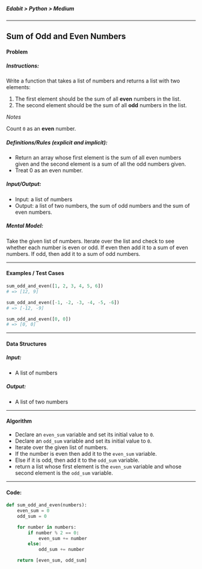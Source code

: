 ##### Edabit > Python > Medium

---

## Sum of Odd and Even Numbers

#### Problem

##### Instructions:

Write a function that takes a list of numbers and returns a list with two elements:

1. The first element should be the sum of all **even** numbers in the list.
2. The second element should be the sum of all **odd** numbers in the list.

_Notes_

Count `0` as an **even** number.

##### Definitions/Rules (explicit and implicit):

* Return an array whose first element is the sum of all even numbers given and the second element is a sum of all the odd numbers given.
* Treat 0 as an even number.

##### Input/Output:

* Input: a list of numbers
* Output: a list of two numbers, the sum of odd numbers and the sum of even numbers.

##### Mental Model:

Take the given list of numbers. Iterate over the list and check to see whether each number is even or odd. If even then add it to a sum of even numbers. If odd, then add it to a sum of odd numbers.

---

#### Examples / Test Cases

```python
sum_odd_and_even([1, 2, 3, 4, 5, 6])
# => [12, 9]

sum_odd_and_even([-1, -2, -3, -4, -5, -6])
# => [-12, -9]

sum_odd_and_even([0, 0])
# => [0, 0]
```

---

#### Data Structures

##### Input:

* A list of numbers

##### Output:

* A list of two numbers

---

#### Algorithm

* Declare an `even_sum` variable and set its initial value to `0`.
* Declare an `odd_sum` variable and set its initial value to `0`.
* Iterate over the given list of numbers.
* If the number is even then add it to the `even_sum` variable.
* Else if it is odd, then add it to the `odd_sum` variable.
* return a list whose first element is the `even_sum` variable and whose second element is the `odd_sum` variable.

---

#### Code:

```python
def sum_odd_and_even(numbers):
    even_sum = 0
    odd_sum = 0

    for number in numbers:
        if number % 2 == 0:
            even_sum += number
        else:
            odd_sum += number

    return [even_sum, odd_sum]
```

